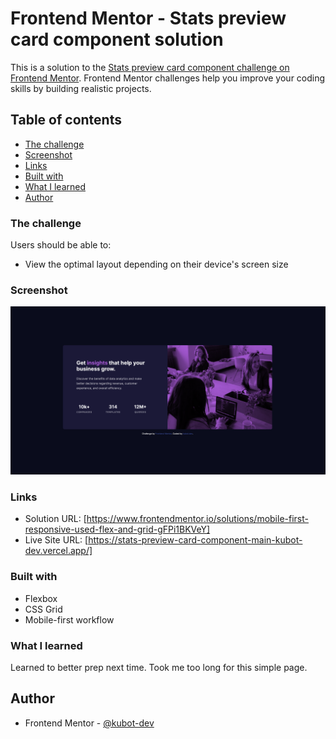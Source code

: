# Frontend Mentor - Stats preview card component solution

This is a solution to the [Stats preview card component challenge on Frontend Mentor](https://www.frontendmentor.io/challenges/stats-preview-card-component-8JqbgoU62). Frontend Mentor challenges help you improve your coding skills by building realistic projects. 

## Table of contents

  - [The challenge](#the-challenge)
  - [Screenshot](#screenshot)
  - [Links](#links)
  - [Built with](#built-with)
  - [What I learned](#what-i-learned)
- [Author](#author)


### The challenge

Users should be able to:

- View the optimal layout depending on their device's screen size

### Screenshot

![](./images/webVersionScreenshot.PNG)

### Links

- Solution URL: [https://www.frontendmentor.io/solutions/mobile-first-responsive-used-flex-and-grid-gFPi1BKVeY]
- Live Site URL: [https://stats-preview-card-component-main-kubot-dev.vercel.app/]

### Built with

- Flexbox
- CSS Grid
- Mobile-first workflow

### What I learned

Learned to better prep next time. Took me too long for this simple page.

## Author

- Frontend Mentor - [@kubot-dev](https://www.frontendmentor.io/profile/kubot-dev)

